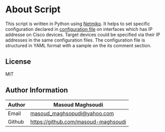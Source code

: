 # About Script

This script is written in Python using [Netmiko](https://github.com/ktbyers/netmiko). It helps to set specific configuration declared in [configuration file](./config.yml) on interfaces which has IP addresse on Cisco devices. Target devices could be specified via their IP addresses in the same configuration files. The configuration file is structured in YAML format with a sample on the its comment section.

## License

MIT

## Author Information

| Author | Masoud Maghsoudi                      |
| ------ | ------------------------------------- |
| Email  | <masoud_maghsopudi@yahoo.com>         |
| Github | <https://github.com/masoud-maghsoudi> |
